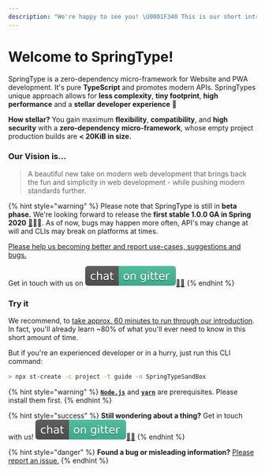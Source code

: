 ```yaml
---
description: "We're happy to see you! \U0001F340 This is our short introduction to SpringType. Have fun! \U0001F603"
---
```


# Welcome to SpringType!

SpringType is a zero-dependency micro-framework for Website and PWA development. It's pure **TypeScript** and promotes modern APIs. SpringTypes unique approach allows for **less complexity**, **tiny footprint**, **high performance** and a **stellar** **developer experience** 🚀

**How stellar?** You gain maximum **flexibility**, **compatibility**, and **high security** with a **zero-dependency** **micro-framework**, whose empty project production builds are **&lt; 20KiB in size.**

### Our Vision is...

> A beautiful new take on modern web development that brings back the fun and simplicity in web development - while pushing modern standards further.

{% hint style="warning" %}
Please note that SpringType is still in **beta phase.** We're looking forward to release the **first stable 1.0.0 GA in Spring 2020** [🌱](https://emojipedia.org/seedling/)🚀😎. As of now, bugs may happen more often, API's may change at will and CLIs may break on platforms at times.

[Please help us becoming better and report use-cases, suggestions and bugs.](https://github.com/springtype-org/springtype/issues)

Get in touch with us on  [![](.gitbook/assets/gitter.svg)](https://gitter.im/springtype-official/springtype?utm_source=badge&utm_medium=badge&utm_campaign=pr-badge)[💬](https://emojipedia.org/speech-balloon/)[🤓](https://emojipedia.org/nerd-face/)
{% endhint %}

### Try it

We recommend, to [take approx. 60 minutes to run through our introduction](introduction/). In fact, you'll already learn ~80% of what you'll ever need to know in this short amount of time.

But if you're an experienced developer or in a hurry, just run this CLI command:

```bash
> npx st-create -c project -t guide -n SpringTypeSandBox
```

{% hint style="warning" %}
[**`Node.js`**](https://nodejs.org) and [**`yarn`**](https://classic.yarnpkg.com/en/docs/install) are prerequisites. Please install them first.
{% endhint %}

{% hint style="success" %}
**Still wondering about a thing?** Get in touch with us! [![](.gitbook/assets/gitter.svg)](https://gitter.im/springtype-official/springtype?utm_source=badge&utm_medium=badge&utm_campaign=pr-badge)[💬](https://emojipedia.org/speech-balloon/)[🤓](https://emojipedia.org/nerd-face/)
{% endhint %}

{% hint style="danger" %}
**Found a bug or misleading information?** [Please report an issue.](https://github.com/springtype-org/springtype/issues)
{% endhint %}

